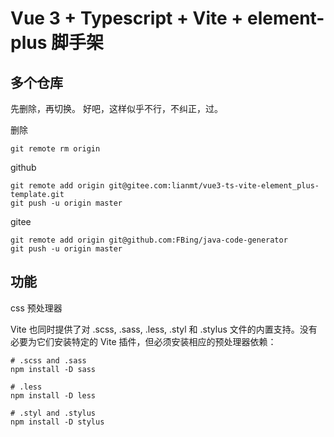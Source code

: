 # Vue 3 + Typescript + Vite + element-plus 脚手架

## 多个仓库

先删除，再切换。
好吧，这样似乎不行，不纠正，过。

删除
```
git remote rm origin
```

github
```
git remote add origin git@gitee.com:lianmt/vue3-ts-vite-element_plus-template.git
git push -u origin master
```

gitee
```
git remote add origin git@github.com:FBing/java-code-generator
git push -u origin master
```

## 功能

css 预处理器

 Vite 也同时提供了对 .scss, .sass, .less, .styl 和 .stylus 文件的内置支持。没有必要为它们安装特定的 Vite 插件，但必须安装相应的预处理器依赖：

 ```
# .scss and .sass
npm install -D sass

# .less
npm install -D less

# .styl and .stylus
npm install -D stylus
```